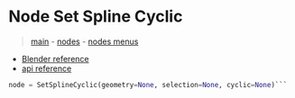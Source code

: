 # Node Set Spline Cyclic

> [main](../structure.md) - [nodes](nodes.md) - [nodes menus](nodes_menus.md)

- [Blender reference](https://docs.blender.org/manual/en/latest/modeling/geometry_nodes/curve/set_spline_cyclic.html)
 - [api reference]({node.blender_python_ref})

```python
node = SetSplineCyclic(geometry=None, selection=None, cyclic=None)```
